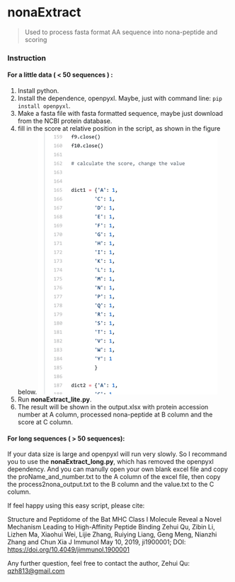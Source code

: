 # nonaExtract

> Used to process fasta format AA sequence into nona-peptide and scoring

### Instruction

#### For a little data  ( <  50 sequences ) :

1. Install python.
2. Install the dependence, openpyxl. Maybe, just with command line: `pip install openpyxl`.
3. Make a fasta file with fasta formatted sequence, maybe just download from the NCBI protein database.
4. fill in the score at relative position in the script, as shown in the figure below.
![figure1](/pic/2019-12-17_21-39-06.png)
5. Run **nonaExtract_lite.py**.
6. The result will be shown in the output.xlsx with protein accession number at A column, processed nona-peptide at B column and the score at C column.

#### For long sequences ( > 50 sequences):

If your data size is large and openpyxl will run very slowly. So I recommand you to use the **nonaExtract_long.py**, which has removed the openpyxl dependency. And you can manully open your own blank excel file and copy the proName_and_number.txt to the A column of the excel file, then copy the process2nona_output.txt to the B column and the value.txt to the C column.

If feel happy using this easy script, please cite: 

Structure and Peptidome of the Bat MHC Class I Molecule Reveal a Novel Mechanism Leading to High-Affinity Peptide Binding
Zehui Qu, Zibin Li, Lizhen Ma, Xiaohui Wei, Lijie Zhang, Ruiying Liang, Geng Meng, Nianzhi Zhang and Chun Xia
J Immunol May 10, 2019, ji1900001; DOI: https://doi.org/10.4049/jimmunol.1900001

Any further question, feel free to contact the author, Zehui Qu: qzh813@gmail.com
